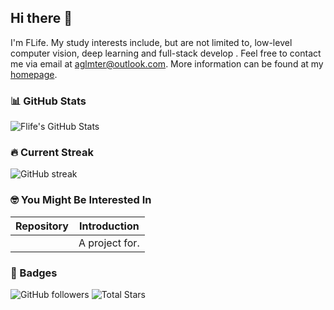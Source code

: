 ## Hi there 👋

I'm FLife. My study interests include, but are not limited to, low-level computer vision, deep learning and full-stack develop . Feel free to contact me via email at [aglmter@outlook.com](mailto:aglmter@outlook.com). More information can be found at my [homepage](your-homepage-link).

### 📊 GitHub Stats
![Flife's GitHub Stats](https://github-readme-stats.vercel.app/api?username=your-username&show_icons=true&hide=prs&count_private=true)

### 🔥 Current Streak
![GitHub streak](https://github-readme-streak-stats.herokuapp.com/?user=your-username)

### 🤓 You Might Be Interested In

| Repository | Introduction |
|------------|-------------|
| [](github链接) | A project for. |

### 🎯 Badges

![GitHub followers](https://img.shields.io/github/followers/your-username?label=Follow)
![Total Stars](https://img.shields.io/github/stars/your-username?style=social)
